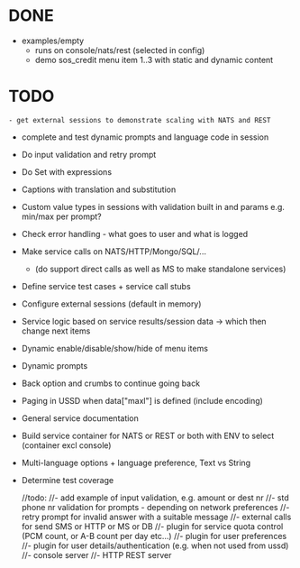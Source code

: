 # DONE #
- examples/empty
    - runs on console/nats/rest (selected in config)
    - demo sos_credit menu item 1..3 with static and dynamic content
# TODO #
	- get external sessions to demonstrate scaling with NATS and REST

- complete and test dynamic prompts and language code in session
- Do input validation and retry prompt
- Do Set with expressions
- Captions with translation and substitution
- Custom value types in sessions with validation built in and params e.g. min/max per prompt?
- Check error handling - what goes to user and what is logged
- Make service calls on NATS/HTTP/Mongo/SQL/...
    - (do support direct calls as well as MS to make standalone services)
- Define service test cases + service call stubs
- Configure external sessions (default in memory)
- Service logic based on service results/session data -> which then change next items
- Dynamic enable/disable/show/hide of menu items
- Dynamic prompts
- Back option and crumbs to continue going back
- Paging in USSD when data["maxl"] is defined (include encoding)
- General service documentation
- Build service container for NATS or REST or both with ENV to select (container excl console)
- Multi-language options + language preference, Text vs String
- Determine test coverage



	//todo:
	//- add example of input validation, e.g. amount or dest nr
	//- std phone nr validation for prompts - depending on network preferences
	//- retry prompt for invalid answer with a suitable message
	//- external calls for send SMS or HTTP or MS or DB
	//- plugin for service quota control (PCM count, or A-B count per day etc...)
	//- plugin for user preferences
	//- plugin for user details/authentication (e.g. when not used from ussd)
	//- console server
	//- HTTP REST server
